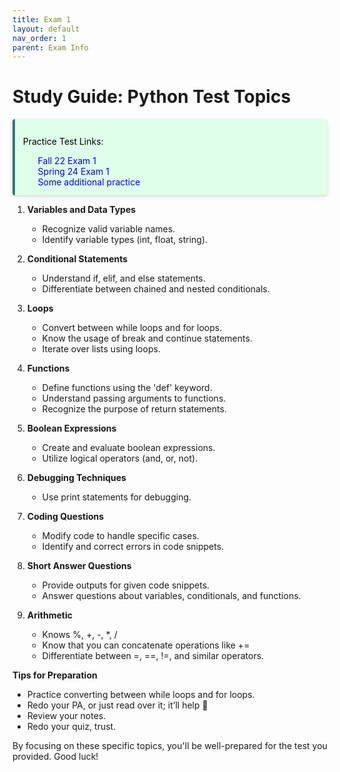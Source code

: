 ```yaml
---
title: Exam 1
layout: default
nav_order: 1
parent: Exam Info
---
```


# Study Guide: Python Test Topics

<div style="background: #DFFFEA; border-left: 4px solid #317873; border-radius: 4px; box-shadow: 0 1px 2px rgba(0,0,0,0.12), 0 3px 10px rgba(0,0,0,0.08); padding: 0.8rem;">
    <p style="color: black;">Practice Test Links:</p>
    <ul style="list-style-type: none; margin: 0;">
        <li><a href="https://docs.google.com/document/d/1gvAXsexiwLQMTBMUYvMylnoebeZM9Pe06ggNQwtgCyU/edit" style="color: blue; text-decoration: none;">Fall 22 Exam 1</a></li>
        <li><a href="https://docs.google.com/document/d/1DcSE0CAuQXopkAtqgT3kQIuTaGc_VtBETcDS2WOh720/edit" style="color: blue; text-decoration: none;">Spring 24 Exam 1</a></li>
        <li><a href="https://docs.google.com/document/d/1TC6ksTJ5FgMhixS41TEZwP3CQXApUX3jAcsCzyAnSVk/edit" style="color: blue; text-decoration: none;">Some additional practice</a></li>
    </ul>
</div>

1. **Variables and Data Types**
   - Recognize valid variable names.
   - Identify variable types (int, float, string).

2. **Conditional Statements**
   - Understand if, elif, and else statements.
   - Differentiate between chained and nested conditionals.

3. **Loops**
   - Convert between while loops and for loops.
   - Know the usage of break and continue statements.
   - Iterate over lists using loops.

4. **Functions**
   - Define functions using the 'def' keyword.
   - Understand passing arguments to functions.
   - Recognize the purpose of return statements.

5. **Boolean Expressions**
   - Create and evaluate boolean expressions.
   - Utilize logical operators (and, or, not).

6. **Debugging Techniques**
   - Use print statements for debugging.

7. **Coding Questions**
   - Modify code to handle specific cases.
   - Identify and correct errors in code snippets.

8. **Short Answer Questions**
   - Provide outputs for given code snippets.
   - Answer questions about variables, conditionals, and functions.

9. **Arithmetic**
   - Knows %, +, -, *, /
   - Know that you can concatenate operations like +=
   - Differentiate between =, ==, !=, and similar operators.

**Tips for Preparation**
- Practice converting between while loops and for loops.
- Redo your PA, or just read over it; it’ll help 🙂
- Review your notes.
- Redo your quiz, trust.

By focusing on these specific topics, you'll be well-prepared for the test you provided. Good luck!
